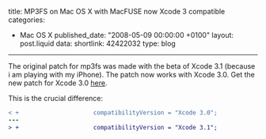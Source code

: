 title: MP3FS on Mac OS X with MacFUSE now Xcode 3 compatible
categories:
  - Mac OS X
published_date: "2008-05-09 00:00:00 +0100"
layout: post.liquid
data:
  shortlink: 42422032
  type: blog
---
The original patch for mp3fs was made with the beta of Xcode 3.1 (because i am playing with my iPhone).
The patch now works with Xcode 3.0. Get the new patch for Xcode 3.0 [here](patch-mp3fs-012).

This is the crucial difference:

```diff
< +                     compatibilityVersion = "Xcode 3.0";
---
> +                     compatibilityVersion = "Xcode 3.1";
```
